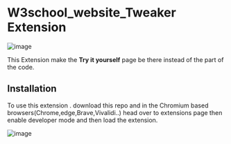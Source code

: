 # W3school_website_Tweaker Extension

  
  
![image](https://user-images.githubusercontent.com/83577193/143781331-6123188c-2c66-4e37-964a-346e04e6ab0d.png)

  

This Extension make the **Try it yourself** page be there instead of the part of the code.


## Installation
To use this extension . download this repo and in the Chromium based browsers(Chrome,edge,Brave,Vivalidi..) head  over to extensions page then enable developer mode and then load the extension.

![image](https://user-images.githubusercontent.com/83577193/143781207-4f71d056-b886-4676-a4a1-b598b6fadc04.png)
